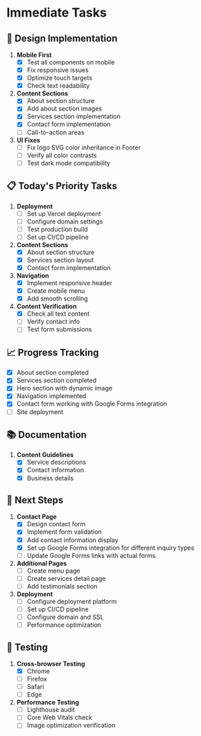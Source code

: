 # Immediate Tasks

## 🎨 Design Implementation
1. **Mobile First**
   - [x] Test all components on mobile
   - [x] Fix responsive issues
   - [x] Optimize touch targets
   - [x] Check text readability

2. **Content Sections**
   - [x] About section structure
   - [x] Add about section images
   - [x] Services section implementation
   - [x] Contact form implementation
   - [ ] Call-to-action areas

3. **UI Fixes**
   - [ ] Fix logo SVG color inheritance in Footer
   - [ ] Verify all color contrasts
   - [ ] Test dark mode compatibility

## 📋 Today's Priority Tasks
1. **Deployment**
   - [ ] Set up Vercel deployment
   - [ ] Configure domain settings
   - [ ] Test production build
   - [ ] Set up CI/CD pipeline

2. **Content Sections**
   - [x] About section structure
   - [x] Services section layout
   - [x] Contact form implementation

3. **Navigation**
   - [x] Implement responsive header
   - [x] Create mobile menu
   - [x] Add smooth scrolling

4. **Content Verification**
   - [x] Check all text content
   - [ ] Verify contact info
   - [ ] Test form submissions

## 📈 Progress Tracking
- [x] About section completed
- [x] Services section completed
- [x] Hero section with dynamic image
- [x] Navigation implemented
- [x] Contact form working with Google Forms integration
- [ ] Site deployment

## 📚 Documentation
1. **Content Guidelines**
   - [x] Service descriptions
   - [x] Contact information
   - [x] Business details 

## 🚀 Next Steps
1. **Contact Page**
   - [x] Design contact form
   - [x] Implement form validation
   - [x] Add contact information display
   - [x] Set up Google Forms integration for different inquiry types
   - [ ] Update Google Forms links with actual forms

2. **Additional Pages**
   - [ ] Create menu page
   - [ ] Create services detail page
   - [ ] Add testimonials section

3. **Deployment**
   - [ ] Configure deployment platform
   - [ ] Set up CI/CD pipeline
   - [ ] Configure domain and SSL
   - [ ] Performance optimization 

## 🧪 Testing
1. **Cross-browser Testing**
   - [x] Chrome
   - [ ] Firefox
   - [ ] Safari
   - [ ] Edge

2. **Performance Testing**
   - [ ] Lighthouse audit
   - [ ] Core Web Vitals check
   - [ ] Image optimization verification 